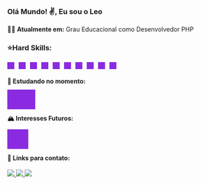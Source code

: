 <link rel="stylesheet" href="https://cdn.jsdelivr.net/gh/devicons/devicon@v2.15.1/devicon.min.css">

### Olá Mundo! :v:, Eu sou o Leo


:man_technologist: **Atualmente em:** 
Grau Educacional como Desenvolvedor PHP

### ⭐Hard Skills:
<div style="display: flex; gap: 10px; margin-bottom: 16px">
  <i class="devicon-html5-plain" style="font-size: 24px; background-color: #8a2be2; padding: 8px; color: white"></i> 
  <i class="devicon-css3-plain" style="font-size: 24px; background-color: #8a2be2; padding: 8px; color: white"></i> 
  <i class="devicon-javascript-plain" style="font-size: 24px; background-color: #8a2be2; padding: 8px; color: white"></i>
  <i class="devicon-jquery-plain" style="font-size: 24px; background-color: #8a2be2; padding: 8px; color: white"></i>
  <i class="devicon-bootstrap-plain" style="font-size: 24px; background-color: #8a2be2; padding: 8px; color: white"></i>
  <i class="devicon-php-plain" style="font-size: 24px; background-color: #8a2be2; padding: 8px; color: white"></i>
  <i class="devicon-moodle-plain" style="font-size: 24px; background-color: #8a2be2; padding: 8px; color: white"></i>
  <i class="devicon-mysql-plain" style="font-size: 24px; background-color: #8a2be2; padding: 8px; color: white"></i>
  <i class="devicon-git-plain" style="font-size: 24px; background-color: #8a2be2; padding: 8px; color: white"></i>
  <i style=" font-size: 24px; background-color: #8a2be2; padding:  8px; color: white" class="devicon-github-original" ></i>
</div>


 
 <p align="left">
  <div>
    <h4>🚀 Estudando no momento:</h4> 
    <p align="left">
      <i class="devicon-react-original" style="font-size: 24px; background-color: #8a2be2; padding: 8px; color: white"></i> 
      <i class="devicon-typescript-plain" style="font-size: 24px; background-color: #8a2be2; padding: 8px; color: white"></i> 
      <i class="devicon-express-original" style="font-size: 24px; background-color: #8a2be2; padding: 8px; color: white"></i> 
      <i class="devicon-nodejs-plain" style="font-size: 24px; background-color: #8a2be2; padding: 8px; color: white"></i> 
    </p>
  </div>
  <div>
    <h4>🏔️ Interesses Futuros:</h4> 
    <p align="left"> 
      <!-- <i class="devicon-doctrine-plain" style="font-size: 24px; background-color: #8a2be2; padding: 8px; color: white"></i> -->
      <i class="devicon-electron-original" style="font-size: 24px; background-color: #8a2be2; padding: 8px; color: white"></i>        
      <i class="devicon-elixir-plain" style="font-size: 24px; background-color: #8a2be2; padding: 8px; color: white"></i>        
      <i class="devicon-mongodb-plain" style="font-size: 24px; background-color: #8a2be2; padding: 8px; color: white"></i>        
    </p>
  </div>
 </p>

#### :link: Links para contato:


<p align="left">
  <a href="https://www.instagram.com/leonardoanthony.dev/" alt="Instagram">
    <img src="https://img.shields.io/badge/Instagram-8a2be2.svg?style=for-the-badge&logo=Instagram&logoColor=white"/>
  </a>          
  
  <a href="https://www.linkedin.com/in/leonardoanthony-dev/" alt="Linkedin">
    <img src="https://img.shields.io/badge/linkedin-8a2be2.svg?style=for-the-badge&logo=linkedin&logoColor=white"/>
  </a>
  
  <a href="mailto:leonardoanthony.dev@gmail.com" alt="Email">
    <img src="https://img.shields.io/badge/Gmail-8a2be2?style=for-the-badge&logo=gmail&logoColor=white"/>
  </a>
</p>